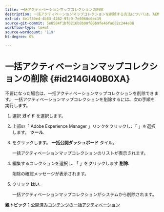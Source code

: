 ```yaml
---
title: 一括アクティベーションマップコレクションの削除
description: 一括アクティベーションマップコレクションを削除する方法については、AEMガイドを参照してください。
exl-id: 8e1f30e4-4b83-4282-97c9-7e6960c6ec19
source-git-commit: 5e0584f1bf0216b8b00f00b9fe46fa682c244e08
workflow-type: tm+mt
source-wordcount: '119'
ht-degree: 0%

---
```


# 一括アクティベーションマップコレクションの削除 {#id214GI40B0XA}

不要になった場合は、一括アクティベーションマップコレクションを削除できます。 一括アクティベーションマップコレクションを削除するには、次の手順を実行します。

1. 選択 **ガイド** を選択します。

1. 上部の「 Adobe Experience Manager 」リンクをクリックし、「 」を選択します。 **ツール**.

1. をクリックします。 **一括公開ダッシュボード** タイル。

   一括アクティベーションマップコレクションのリストが表示されます。

1. 編集するコレクションを選択し、「 」をクリックします **削除**.

   削除の確認メッセージが表示されます。

1. クリック **はい**.

   一括アクティベーションマップコレクションがシステムから削除されます。


**親トピック：**[&#x200B;公開済みコンテンツの一括アクティベーション](conf-bulk-activation.md)
